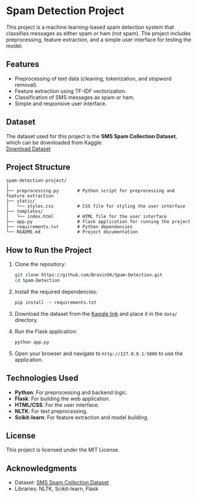 # Spam Detection Project

This project is a machine learning-based spam detection system that classifies messages as either spam or ham (not spam). The project includes preprocessing, feature extraction, and a simple user interface for testing the model.

## Features

- Preprocessing of text data (cleaning, tokenization, and stopword removal).
- Feature extraction using TF-IDF vectorization.
- Classification of SMS messages as spam or ham.
- Simple and responsive user interface.

## Dataset

The dataset used for this project is the **SMS Spam Collection Dataset**, which can be downloaded from Kaggle:  
[Download Dataset](https://www.kaggle.com/datasets/uciml/sms-spam-collection-dataset?resource=download)

## Project Structure

```
spam-detection-project/
│
├── preprocessing.py       # Python script for preprocessing and feature extraction
├── static/
│   └── styles.css         # CSS file for styling the user interface
├── templates/
│   └── index.html         # HTML file for the user interface
├── app.py                 # Flask application for running the project
├── requirements.txt       # Python dependencies
└── README.md              # Project documentation
```

## How to Run the Project

1. Clone the repository:

   ```bash
   git clone https://github.com/BravinSK/Spam-Detection.git
   cd Spam-Detection
   ```

2. Install the required dependencies:

   ```bash
   pip install -r requirements.txt
   ```

3. Download the dataset from the [Kaggle link](https://www.kaggle.com/datasets/uciml/sms-spam-collection-dataset?resource=download) and place it in the `data/` directory.

4. Run the Flask application:

   ```bash
   python app.py
   ```

5. Open your browser and navigate to `http://127.0.0.1:5000` to use the application.

## Technologies Used

- **Python**: For preprocessing and backend logic.
- **Flask**: For building the web application.
- **HTML/CSS**: For the user interface.
- **NLTK**: For text preprocessing.
- **Scikit-learn**: For feature extraction and model building.

## License

This project is licensed under the MIT License.

## Acknowledgments

- Dataset: [SMS Spam Collection Dataset](https://www.kaggle.com/datasets/uciml/sms-spam-collection-dataset?resource=download)
- Libraries: NLTK, Scikit-learn, Flask
